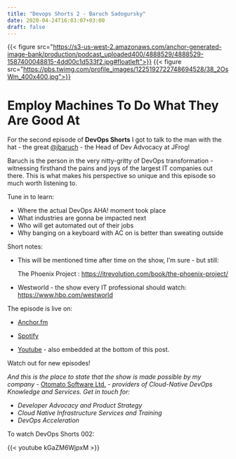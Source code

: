 ```yaml
---
title: "Devops Shorts 2 - Baruch Sadogursky"
date: 2020-04-24T16:03:07+03:00
draft: false
---
```

{{< figure src="https://s3-us-west-2.amazonaws.com/anchor-generated-image-bank/production/podcast_uploaded400/4888529/4888529-1587400048815-4dd00c1d533f2.jpg#floatleft">}}
{{< figure src="https://pbs.twimg.com/profile_images/1225192722748694528/38_2OsWm_400x400.jpg">}}
# Employ Machines To Do What They Are Good At

For the second episode of **DevOps Shorts** I got to talk to the man with the hat - the great [@jbaruch](https://twitter.com/jbaruch) - the Head of Dev Advocacy at JFrog! 

Baruch is the person in the very nitty-gritty of DevOps transformation - witnessing firsthand the pains and joys of the largest IT companies out there.
This is what makes his perspective so unique and this episode so much worth listening to.

Tune in to learn:
- Where the actual DevOps AHA! moment took place
- What industries are gonna be impacted next
- Who will get automated out of their jobs
- Why banging on a keyboard with AC on is better than sweating outside

Short notes:
- This will be mentioned time after time on the show, I'm sure - but still:

   The Phoenix Project : https://itrevolution.com/book/the-phoenix-project/

- Westworld - the show every IT professional should watch: https://www.hbo.com/westworld


The episode is live on:

- [Anchor.fm](https://anchor.fm/devops-shorts/episodes/Baruch-Sadogursky---Let-Machines-Do-What-They-Are-Good-At-ed5srh)

- [Spotify](https://t.co/r13O1CpTlH)

- [Youtube](https://www.youtube.com/watch?v=kGaZM6WjpxM) - also embedded at the bottom of this post.

Watch out for new episodes!

_And this is the place to state that the show is made possible by my company_ - 
[Otomato Software Ltd.](https://otomato.io) - _providers of Cloud-Native DevOps Knowledge and Services._
_Get in touch for:_
- _Developer Advocacy and Product Strategy_
- _Cloud Native Infrastructure Services and Training_
- _DevOps Acceleration_

To watch DevOps Shorts 002:

{{< youtube kGaZM6WjpxM >}}